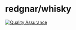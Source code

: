 # redgnar/whisky

[![Quality Assurance](https://github.com/redgnar/whisky/workflows/quality.yml/badge.svg?branch=1.0)](https://github.com/redgnar/whisky/actions?query=workflow%3A%22quality%22)